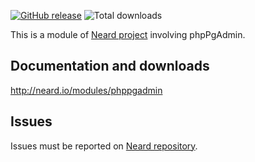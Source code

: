 [![GitHub release](https://img.shields.io/github/release/crazy-max/neard-app-phppgadmin.svg?style=flat-square)](https://github.com/crazy-max/neard-app-phppgadmin/releases/latest)
![Total downloads](https://img.shields.io/github/downloads/crazy-max/neard-app-phppgadmin/total.svg?style=flat-square)

This is a module of [Neard project](https://github.com/crazy-max/neard) involving phpPgAdmin.

## Documentation and downloads

http://neard.io/modules/phppgadmin

## Issues

Issues must be reported on [Neard repository](https://github.com/crazy-max/neard/issues).
